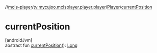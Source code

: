 //[mcls-player](../../../index.md)/[tv.mycujoo.mclsplayer.player.player](../index.md)/[Player](index.md)/[currentPosition](current-position.md)

# currentPosition

[androidJvm]\
abstract fun [currentPosition](current-position.md)(): [Long](https://kotlinlang.org/api/latest/jvm/stdlib/kotlin/-long/index.html)
